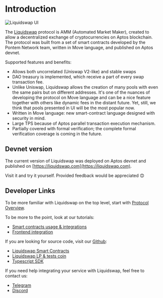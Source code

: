 # Introduction

![Liquidswap UI](.gitbook/assets/liquidswap.png)

The [Liquidswap](https://liquidswap.com) protocol is AMM (Automated Market Maker), created to allow a decentralized exchange of cryptocurrencies on Aptos blockchain. The protocol was built from a set of smart contracts developed by the Pontem Network team, written in Move language, and published on Aptos devnet.

Supported features and benefits:

* Allows both uncorrelated (Uniswap V2-like) and stable swaps
* DAO treasury is implemented, which receive a part of every swap transaction fee.
* Unlike Uniswap, Liquidswap allows the creation of many pools with even the same pairs but on different addresses. It's one of the nuances of developing the protocol on Move language and can be a nice feature together with others like dynamic fees in the distant future. Yet, still, we think that pools presented in UI will be the most popular now.
* Written in Move language: new smart-contract language designed with security in mind. 
* Large TPS because of Aptos parallel transaction execution mechanism.
* Partially covered with formal verification; the complete formal verification coverage is coming in the future.

## Devnet version

The current version of Liquidswap was deployed on Aptos devnet and published on [https://liquidswap.com](https://liquidswap.com).

Visit it and try it yourself. Provided feedback would be appreciated 😊

## Developer Links

To be more familiar with Liquidswap on the top level, start with [Protocol Overview](protocol-overview.md).

To be more to the point, look at our tutorials:

* [Smart contracts usage & integrations](integration/)
* [Frontend integration](typescript-sdk.md)

If you are looking for source code, visit our [Github](https://github.com/pontem-network):

* [Liquidswap Smart Contracts](https://github.com/pontem-network/liquidswap)
* [Liquidswap LP & tests coin](https://github.com/pontem-network/liquidswap-lp)
* [Typescript SDK](https://github.com/pontem-network/liquidswap-sdk)

If you need help integrating your service with Liquidswap, feel free to contact us:

* [Telegram](https://t.me/pontemnetworkchat)
* [Discord](https://discord.gg/44QgPFHYqs)
